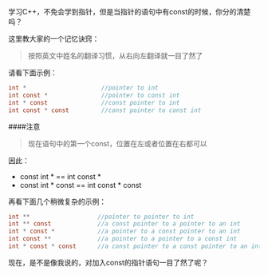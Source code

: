 学习C++，不免会学到指针，但是当指针的语句中有const的时候，你分的清楚吗？

这里教大家的一个记忆诀窍：
>按照英文中姓名的翻译习惯，从右向左翻译就一目了然了

请看下面示例：

```c
int *                     //pointer to int
int const *               //pointer to const int
int * const               //const pointer to int
int const * const         //const pointer to const int
```

####注意
>现在语句中的第一个const，位置在左或者位置在右都可以

因此：
* const int * == int const *
* const int * const == int const * const

再看下面几个稍微复杂的示例：

```c
int **                   //pointer to pointer to int
int ** const             //a const pointer to a pointer to an int
int * const *            //a pointer to a const pointer to an int
int const **             //a pointer to a pointer to a const int
int * const * const      //a const pointer to a const pointer to an int
```

现在，是不是像我说的，对加入const的指针语句一目了然了呢？